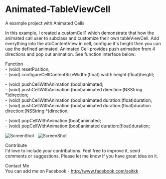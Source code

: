 Animated-TableViewCell
==================

A example project with Animated Cells

In this example, I created a customCell1 which demonstrate that how the animated call user to subclass and customize their own tableViewCell. Add everything into the atcContentView in cell, configue it's height then you can use the defined animated. Animated Cell provides push animation from 4 directions and pop out animation. See function interface below:

Function  
\- (void) resetPosition;  
\- (void) configureCellContentSizeWidth:(float) width height:(float)height;  
  
\- (void) pushCellWithAnimation:(bool)animated;  
\- (void) pushCellWithAnimation:(bool)animated direction:(NSString *)direction;  
\- (void) pushCellWithAnimation:(bool)animated duration:(float)duration;  
\- (void) pushCellWithAnimation:(bool)animated duration:(float)duration direction:(NSString *)direction;  
  
\- (void) popCellWithAnimation:(bool)animated;  
\- (void) popCellWithAnimation:(bool)animated duration:(float)duration;

![ScreenShot](https://github.com/Seitk/Animated-TableView/blob/master/Animated%20TableVieiwCell/screenshot1.png?raw=true) &nbsp; ![ScreenShot](https://github.com/Seitk/Animated-TableView/blob/master/Animated%20TableVieiwCell/screenshot2.png?raw=true)

Contribute  
I'd love to include your contributions. Feel free to improve it, send comments or suggestions. Please let me know if you have great idea on it.

Contact Me  
You can add me on Facebook - http://www.facebook.com/seitkk
